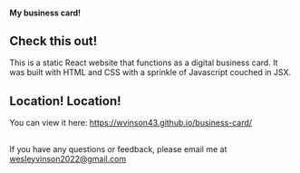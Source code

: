 #### My business card!

## Check this out!

This is a static React website that functions as a digital business card.  It was built with HTML and CSS with a sprinkle of Javascript couched in JSX.

## Location! Location!

You can view it here: https://wvinson43.github.io/business-card/

## 

If you have any questions or feedback, please email me at wesleyvinson2022@gmail.com
